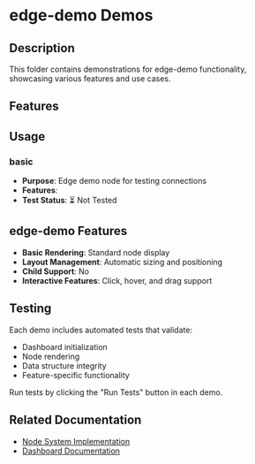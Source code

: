# edge-demo Demos

## Description

This folder contains demonstrations for edge-demo functionality, showcasing various features and use cases.

## Features



## Usage

### basic
- **Purpose**: Edge demo node for testing connections
- **Features**: 
- **Test Status**: ⏳ Not Tested

## edge-demo Features

- **Basic Rendering**: Standard node display
- **Layout Management**: Automatic sizing and positioning
- **Child Support**: No
- **Interactive Features**: Click, hover, and drag support

## Testing

Each demo includes automated tests that validate:
- Dashboard initialization
- Node rendering
- Data structure integrity
- Feature-specific functionality

Run tests by clicking the "Run Tests" button in each demo.

## Related Documentation

- [Node System Implementation](../7_dashboard/implementation-nodes.md)
- [Dashboard Documentation](../7_dashboard/readme.md)